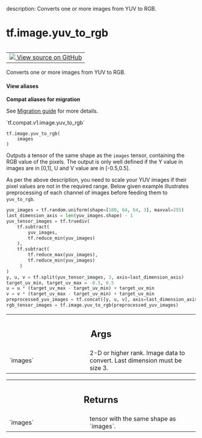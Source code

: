 description: Converts one or more images from YUV to RGB.

<div itemscope itemtype="http://developers.google.com/ReferenceObject">
<meta itemprop="name" content="tf.image.yuv_to_rgb" />
<meta itemprop="path" content="Stable" />
</div>

# tf.image.yuv_to_rgb

<!-- Insert buttons and diff -->

<table class="tfo-notebook-buttons tfo-api nocontent" align="left">
<td>
  <a target="_blank" href="https://github.com/tensorflow/tensorflow/blob/r2.3/tensorflow/python/ops/image_ops_impl.py#L3279-L3325">
    <img src="https://www.tensorflow.org/images/GitHub-Mark-32px.png" />
    View source on GitHub
  </a>
</td>
</table>



Converts one or more images from YUV to RGB.

<section class="expandable">
  <h4 class="showalways">View aliases</h4>
  <p>
<b>Compat aliases for migration</b>
<p>See
<a href="https://www.tensorflow.org/guide/migrate">Migration guide</a> for
more details.</p>
<p>`tf.compat.v1.image.yuv_to_rgb`</p>
</p>
</section>

<pre class="devsite-click-to-copy prettyprint lang-py tfo-signature-link">
<code>tf.image.yuv_to_rgb(
    images
)
</code></pre>



<!-- Placeholder for "Used in" -->

Outputs a tensor of the same shape as the `images` tensor, containing the RGB
value of the pixels.
The output is only well defined if the Y value in images are in [0,1],
U and V value are in [-0.5,0.5].

As per the above description, you need to scale your YUV images if their
pixel values are not in the required range. Below given example illustrates
preprocessing of each channel of images before feeding them to `yuv_to_rgb`.

```python
yuv_images = tf.random.uniform(shape=[100, 64, 64, 3], maxval=255)
last_dimension_axis = len(yuv_images.shape) - 1
yuv_tensor_images = tf.truediv(
    tf.subtract(
        yuv_images,
        tf.reduce_min(yuv_images)
    ),
    tf.subtract(
        tf.reduce_max(yuv_images),
        tf.reduce_min(yuv_images)
     )
)
y, u, v = tf.split(yuv_tensor_images, 3, axis=last_dimension_axis)
target_uv_min, target_uv_max = -0.5, 0.5
u = u * (target_uv_max - target_uv_min) + target_uv_min
v = v * (target_uv_max - target_uv_min) + target_uv_min
preprocessed_yuv_images = tf.concat([y, u, v], axis=last_dimension_axis)
rgb_tensor_images = tf.image.yuv_to_rgb(preprocessed_yuv_images)
```

<!-- Tabular view -->
 <table class="responsive fixed orange">
<colgroup><col width="214px"><col></colgroup>
<tr><th colspan="2"><h2 class="add-link">Args</h2></th></tr>

<tr>
<td>
`images`
</td>
<td>
2-D or higher rank. Image data to convert. Last dimension must be
size 3.
</td>
</tr>
</table>



<!-- Tabular view -->
 <table class="responsive fixed orange">
<colgroup><col width="214px"><col></colgroup>
<tr><th colspan="2"><h2 class="add-link">Returns</h2></th></tr>

<tr>
<td>
`images`
</td>
<td>
tensor with the same shape as `images`.
</td>
</tr>
</table>


